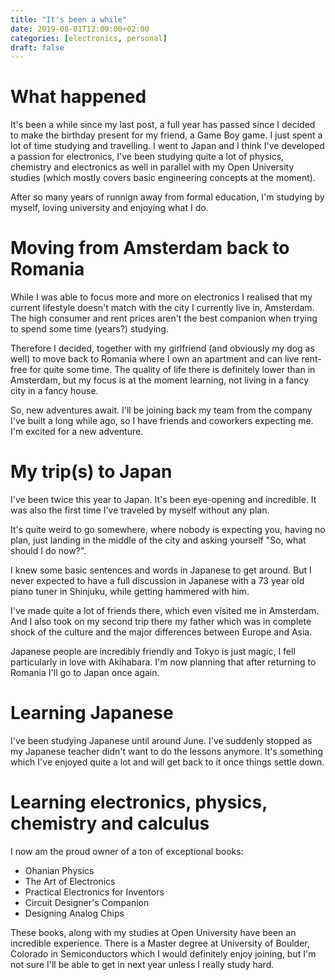 ```yaml
---
title: "It's been a while"
date: 2019-08-01T12:00:00+02:00
categories: [electronics, personal]
draft: false
---
```


# What happened

It's been a while since my last post, a full year has passed since I decided to make the birthday present for my friend, a Game Boy game. I just spent a lot of time studying and travelling. I went to Japan and I think I've developed a passion for electronics, I've been studying quite a lot of physics, chemistry and electronics as well in parallel with my Open University studies (which mostly covers basic engineering concepts at the moment).

After so many years of runnign away from formal education, I'm studying by myself, loving university and enjoying what I do.

# Moving from Amsterdam back to Romania

While I was able to focus more and more on electronics I realised that my current lifestyle doesn't match with the city I currently live in, Amsterdam. The high consumer and rent prices aren't the best companion when trying to spend some time (years?) studying.

Therefore I decided, together with my girlfriend (and obviously my dog as well) to move back to Romania where I own an apartment and can live rent-free for quite some time. The quality of life there is definitely lower than in Amsterdam, but my focus is at the moment learning, not living in a fancy city in a fancy house.

So, new adventures await. I'll be joining back my team from the company I've built a long while ago, so I have friends and coworkers expecting me. I'm excited for a new adventure.

# My trip(s) to Japan

I've been twice this year to Japan. It's been eye-opening and incredible. It was also the first time I've traveled by myself without any plan.

It's quite weird to go somewhere, where nobody is expecting you, having no plan, just landing in the middle of the city and asking yourself "So, what should I do now?". 

I knew some basic sentences and words in Japanese to get around. But I never expected to have a full discussion in Japanese with a 73 year old piano tuner in Shinjuku, while getting hammered with him.

I've made quite a lot of friends there, which even visited me in Amsterdam. And I also took on my second trip there my father which was in complete shock of the culture and the major differences between Europe and Asia.

Japanese people are incredibly friendly and Tokyo is just magic, I fell particularly in love with Akihabara. I'm now planning that after returning to Romania I'll go to Japan once again.

# Learning Japanese

I've been studying Japanese until around June. I've suddenly stopped as my Japanese teacher didn't want to do the lessons anymore. It's something which I've enjoyed quite a lot and will get back to it once things settle down.

# Learning electronics, physics, chemistry and calculus 

I now am the proud owner of a ton of exceptional books:

* Ohanian Physics
* The Art of Electronics
* Practical Electronics for Inventors
* Circuit Designer's Companion
* Designing Analog Chips

These books, along with my studies at Open University have been an incredible experience. There is a Master degree at University of Boulder, Colorado in Semiconductors which I would definitely enjoy joining, but I'm not sure I'll be able to get in next year unless I really study hard.
